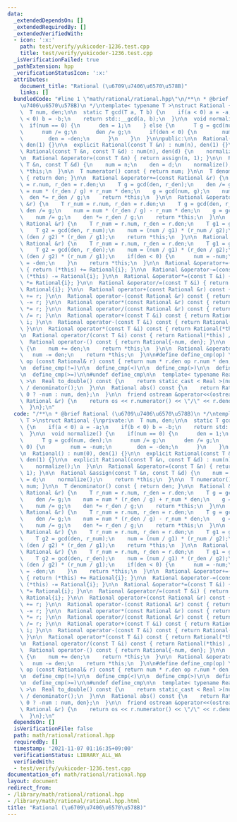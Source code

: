 ```yaml
---
data:
  _extendedDependsOn: []
  _extendedRequiredBy: []
  _extendedVerifiedWith:
  - icon: ':x:'
    path: test/verify/yukicoder-1236.test.cpp
    title: test/verify/yukicoder-1236.test.cpp
  _isVerificationFailed: true
  _pathExtension: hpp
  _verificationStatusIcon: ':x:'
  attributes:
    document_title: "Rational (\u6709\u7406\u6570\u578B)"
    links: []
  bundledCode: "#line 1 \"math/rational/rational.hpp\"\n/**\n * @brief Rational (\u6709\
    \u7406\u6570\u578B)\n */\ntemplate< typename T >\nstruct Rational {\nprivate:\n\
    \  T num, den;\n\n  static T gcd(T a, T b) {\n    if(a < 0) a = -a;\n    if(b\
    \ < 0) b = -b;\n    return std::__gcd(a, b);\n  }\n\n  void normalize() {\n  \
    \  if(num == 0) {\n      den = 1;\n    } else {\n      T g = gcd(num, den);\n\
    \      num /= g;\n      den /= g;\n      if(den < 0) {\n        num = -num;\n\
    \        den = -den;\n      }\n    }\n  }\n\npublic:\n\n  Rational() : num(0),\
    \ den(1) {}\n\n  explicit Rational(const T &n) : num(n), den(1) {}\n\n  explicit\
    \ Rational(const T &n, const T &d) : num(n), den(d) {\n    normalize();\n  }\n\
    \n  Rational &operator=(const T &n) { return assign(n, 1); }\n\n  Rational &assign(const\
    \ T &n, const T &d) {\n    num = n;\n    den = d;\n    normalize();\n    return\
    \ *this;\n  }\n\n  T numerator() const { return num; }\n\n  T denominator() const\
    \ { return den; }\n\n  Rational &operator+=(const Rational &r) {\n    T r_num\
    \ = r.num, r_den = r.den;\n    T g = gcd(den, r_den);\n    den /= g;\n    num\
    \ = num * (r_den / g) + r_num * den;\n    g = gcd(num, g);\n    num /= g;\n  \
    \  den *= r_den / g;\n    return *this;\n  }\n\n  Rational &operator-=(const Rational\
    \ &r) {\n    T r_num = r.num, r_den = r.den;\n    T g = gcd(den, r_den);\n   \
    \ den /= g;\n    num = num * (r_den / g) - r_num * den;\n    g = gcd(num, g);\n\
    \    num /= g;\n    den *= r_den / g;\n    return *this;\n  }\n\n  Rational &operator*=(const\
    \ Rational &r) {\n    T r_num = r.num, r_den = r.den;\n    T g1 = gcd(num, r_den);\n\
    \    T g2 = gcd(den, r_num);\n    num = (num / g1) * (r_num / g2);\n    den =\
    \ (den / g2) * (r_den / g1);\n    return *this;\n  }\n\n  Rational &operator/=(const\
    \ Rational &r) {\n    T r_num = r.num, r_den = r.den;\n    T g1 = gcd(num, r_num);\n\
    \    T g2 = gcd(den, r_den);\n    num = (num / g1) * (r_den / g2);\n    den =\
    \ (den / g2) * (r_num / g1);\n    if(den < 0) {\n      num = -num;\n      den\
    \ = -den;\n    }\n    return *this;\n  }\n\n  Rational &operator+=(const T &i)\
    \ { return (*this) += Rational{i}; }\n\n  Rational &operator-=(const T &i) { return\
    \ (*this) -= Rational{i}; }\n\n  Rational &operator*=(const T &i) { return (*this)\
    \ *= Rational{i}; }\n\n  Rational &operator/=(const T &i) { return (*this) /=\
    \ Rational{i}; }\n\n  Rational operator+(const Rational &r) const { return Rational(*this)\
    \ += r; }\n\n  Rational operator-(const Rational &r) const { return Rational(*this)\
    \ -= r; }\n\n  Rational operator*(const Rational &r) const { return Rational(*this)\
    \ *= r; }\n\n  Rational operator/(const Rational &r) const { return Rational(*this)\
    \ /= r; }\n\n  Rational operator+(const T &i) const { return Rational(*this) +=\
    \ i; }\n\n  Rational operator-(const T &i) const { return Rational(*this) -= i;\
    \ }\n\n  Rational operator*(const T &i) const { return Rational(*this) *= i; }\n\
    \n  Rational operator/(const T &i) const { return Rational(*this) /= i; }\n\n\
    \  Rational operator-() const { return Rational{-num, den}; }\n\n  Rational &operator++()\
    \ {\n    num += den;\n    return *this;\n  }\n\n  Rational &operator--() {\n \
    \   num -= den;\n    return *this;\n  }\n\n#define define_cmp(op) \\\n  bool operator\
    \ op (const Rational& r) const { return num * r.den op r.num * den; }\n\n  define_cmp(==)\n\
    \n  define_cmp(!=)\n\n  define_cmp(<)\n\n  define_cmp(>)\n\n  define_cmp(<=)\n\
    \n  define_cmp(>=)\n\n#undef define_cmp\n\n  template< typename Real = double\
    \ >\n  Real to_double() const {\n    return static_cast < Real >(numerator())\
    \ / denominator();\n  }\n\n  Rational abs() const {\n    return Rational{num <\
    \ 0 ? -num : num, den};\n  }\n\n  friend ostream &operator<<(ostream &os, const\
    \ Rational &r) {\n    return os << r.numerator() << \"/\" << r.denominator();\n\
    \  }\n};\n"
  code: "/**\n * @brief Rational (\u6709\u7406\u6570\u578B)\n */\ntemplate< typename\
    \ T >\nstruct Rational {\nprivate:\n  T num, den;\n\n  static T gcd(T a, T b)\
    \ {\n    if(a < 0) a = -a;\n    if(b < 0) b = -b;\n    return std::__gcd(a, b);\n\
    \  }\n\n  void normalize() {\n    if(num == 0) {\n      den = 1;\n    } else {\n\
    \      T g = gcd(num, den);\n      num /= g;\n      den /= g;\n      if(den <\
    \ 0) {\n        num = -num;\n        den = -den;\n      }\n    }\n  }\n\npublic:\n\
    \n  Rational() : num(0), den(1) {}\n\n  explicit Rational(const T &n) : num(n),\
    \ den(1) {}\n\n  explicit Rational(const T &n, const T &d) : num(n), den(d) {\n\
    \    normalize();\n  }\n\n  Rational &operator=(const T &n) { return assign(n,\
    \ 1); }\n\n  Rational &assign(const T &n, const T &d) {\n    num = n;\n    den\
    \ = d;\n    normalize();\n    return *this;\n  }\n\n  T numerator() const { return\
    \ num; }\n\n  T denominator() const { return den; }\n\n  Rational &operator+=(const\
    \ Rational &r) {\n    T r_num = r.num, r_den = r.den;\n    T g = gcd(den, r_den);\n\
    \    den /= g;\n    num = num * (r_den / g) + r_num * den;\n    g = gcd(num, g);\n\
    \    num /= g;\n    den *= r_den / g;\n    return *this;\n  }\n\n  Rational &operator-=(const\
    \ Rational &r) {\n    T r_num = r.num, r_den = r.den;\n    T g = gcd(den, r_den);\n\
    \    den /= g;\n    num = num * (r_den / g) - r_num * den;\n    g = gcd(num, g);\n\
    \    num /= g;\n    den *= r_den / g;\n    return *this;\n  }\n\n  Rational &operator*=(const\
    \ Rational &r) {\n    T r_num = r.num, r_den = r.den;\n    T g1 = gcd(num, r_den);\n\
    \    T g2 = gcd(den, r_num);\n    num = (num / g1) * (r_num / g2);\n    den =\
    \ (den / g2) * (r_den / g1);\n    return *this;\n  }\n\n  Rational &operator/=(const\
    \ Rational &r) {\n    T r_num = r.num, r_den = r.den;\n    T g1 = gcd(num, r_num);\n\
    \    T g2 = gcd(den, r_den);\n    num = (num / g1) * (r_den / g2);\n    den =\
    \ (den / g2) * (r_num / g1);\n    if(den < 0) {\n      num = -num;\n      den\
    \ = -den;\n    }\n    return *this;\n  }\n\n  Rational &operator+=(const T &i)\
    \ { return (*this) += Rational{i}; }\n\n  Rational &operator-=(const T &i) { return\
    \ (*this) -= Rational{i}; }\n\n  Rational &operator*=(const T &i) { return (*this)\
    \ *= Rational{i}; }\n\n  Rational &operator/=(const T &i) { return (*this) /=\
    \ Rational{i}; }\n\n  Rational operator+(const Rational &r) const { return Rational(*this)\
    \ += r; }\n\n  Rational operator-(const Rational &r) const { return Rational(*this)\
    \ -= r; }\n\n  Rational operator*(const Rational &r) const { return Rational(*this)\
    \ *= r; }\n\n  Rational operator/(const Rational &r) const { return Rational(*this)\
    \ /= r; }\n\n  Rational operator+(const T &i) const { return Rational(*this) +=\
    \ i; }\n\n  Rational operator-(const T &i) const { return Rational(*this) -= i;\
    \ }\n\n  Rational operator*(const T &i) const { return Rational(*this) *= i; }\n\
    \n  Rational operator/(const T &i) const { return Rational(*this) /= i; }\n\n\
    \  Rational operator-() const { return Rational{-num, den}; }\n\n  Rational &operator++()\
    \ {\n    num += den;\n    return *this;\n  }\n\n  Rational &operator--() {\n \
    \   num -= den;\n    return *this;\n  }\n\n#define define_cmp(op) \\\n  bool operator\
    \ op (const Rational& r) const { return num * r.den op r.num * den; }\n\n  define_cmp(==)\n\
    \n  define_cmp(!=)\n\n  define_cmp(<)\n\n  define_cmp(>)\n\n  define_cmp(<=)\n\
    \n  define_cmp(>=)\n\n#undef define_cmp\n\n  template< typename Real = double\
    \ >\n  Real to_double() const {\n    return static_cast < Real >(numerator())\
    \ / denominator();\n  }\n\n  Rational abs() const {\n    return Rational{num <\
    \ 0 ? -num : num, den};\n  }\n\n  friend ostream &operator<<(ostream &os, const\
    \ Rational &r) {\n    return os << r.numerator() << \"/\" << r.denominator();\n\
    \  }\n};\n"
  dependsOn: []
  isVerificationFile: false
  path: math/rational/rational.hpp
  requiredBy: []
  timestamp: '2021-11-07 01:16:35+09:00'
  verificationStatus: LIBRARY_ALL_WA
  verifiedWith:
  - test/verify/yukicoder-1236.test.cpp
documentation_of: math/rational/rational.hpp
layout: document
redirect_from:
- /library/math/rational/rational.hpp
- /library/math/rational/rational.hpp.html
title: "Rational (\u6709\u7406\u6570\u578B)"
---
```

